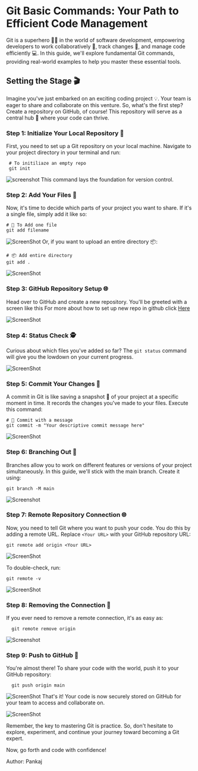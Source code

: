 # Git Basic Commands: Your Path to Efficient Code Management

Git is a superhero 🦸‍♂️ in the world of software development, empowering developers to work collaboratively 👥, track changes 🔄, and manage code efficiently 💻. In this guide, we'll explore fundamental Git commands, providing real-world examples to help you master these essential tools.



## Setting the Stage 🎬
Imagine you've just embarked on an exciting coding project 💡. Your team is eager to share and collaborate on this venture. So, what's the first step? Create a repository on GitHub, of course! This repository will serve as a central hub 🏰 where your code can thrive.


### Step 1:  Initialize Your Local Repository 🏁

First, you need to set up a Git repository on your local machine. Navigate to your project directory in your terminal and run:

     # To initiliaze an empty repo
     git init

![screenshot](./Assets/GitInit.png)
This command lays the foundation for version control.

### Step 2: Add Your Files 📂

Now, it's time to decide which parts of your project you want to share. If it's a single file, simply add it like so:

    # 📂 To Add one file
    git add filename

![ScreenShot](./Assets/4.png)
Or, if you want to upload an entire directory 📦:

    # 📦 Add entire directory
    git add .

![ScreenShot](./Assets/GitAdd.png)

### Step 3: GitHub Repository Setup 🌐

Head over to GitHub and create a new repository. You'll be greeted with a screen like this For more about how to set up new repo in github click [Here](https://github.com/ifeelpankaj/BLOGS/blob/dev/GitHub/Repository.md)

![ScreenShot](./Assets/InstructionToPush.png)

### Step 4: Status Check 🕵️

Curious about which files you've added so far? The `git status` command will give you the lowdown on your current progress.

![ScreenShot](./Assets/5.png)

### Step 5: Commit Your Changes 💾

A commit in Git is like saving a snapshot 📸 of your project at a specific moment in time. It records the changes you've made to your files. Execute this command:

    # 💾 Commit with a message
    git commit -m "Your descriptive commit message here"

![ScreenShot](./Assets/6.png)

### Step 6: Branching Out 🌿

Branches allow you to work on different features or versions of your project simultaneously. In this guide, we'll stick with the main branch. Create it using:

    git branch -M main

![Screenshot](./Assets/7.png)

### Step 7: Remote Repository Connection 🌐

Now, you need to tell Git where you want to push your code. You do this by adding a remote URL. Replace `<Your URL>` with your GitHub repository URL:

    git remote add origin <Your URL>

![ScreenShot](./Assets/8.png)

To double-check, run:

    git remote -v

![ScreenShot](./Assets/9.png)

### Step 8:  Removing the Connection 🔌

If you ever need to remove a remote connection, it's as easy as:

      git remote remove origin

![Screenshot](./Assets/10.png)

### Step 9: Push to GitHub 🚀

You're almost there! To share your code with the world, push it to your GitHub repository:

      git push origin main

![ScreenShot](./Assets/11.png)
That's it! Your code is now securely stored on GitHub for your team to access and collaborate on.

![ScreenShot](./Assets/final.png)

Remember, the key to mastering Git is practice. So, don't hesitate to explore, experiment, and continue your journey toward becoming a Git expert.

Now, go forth and code with confidence!

Author: Pankaj
